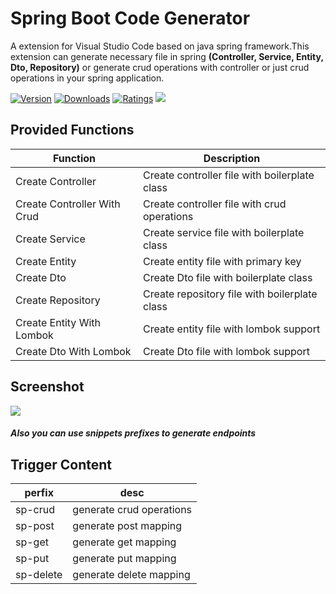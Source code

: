 # Spring Boot Code Generator

A extension for Visual Studio Code based on java spring framework.This extension can generate necessary file in spring **(Controller, Service, Entity, Dto, Repository)** or generate crud operations with controller or just crud operations in your spring application.

[![Version](https://img.shields.io/visual-studio-marketplace/v/SonalSithara.spring-code-generator)](https://marketplace.visualstudio.com/items?itemName=SonalSithara.spring-code-generator) [![Downloads](https://img.shields.io/visual-studio-marketplace/d/SonalSithara.spring-code-generator)](https://marketplace.visualstudio.com/items?itemName=SonalSithara.spring-code-generator) [![Ratings](https://img.shields.io/visual-studio-marketplace/r/SonalSithara.spring-code-generator)](https://marketplace.visualstudio.com/items?itemName=SonalSithara.spring-code-generator) ![](https://img.shields.io/github/stars/sonal-sithara/spring-snippets?style=social&label=Star&maxAge=2592000)

## Provided Functions

| Function                    | Description                                   |
| --------------------------- | --------------------------------------------- |
| Create Controller           | Create controller file with boilerplate class |
| Create Controller With Crud | Create controller file with crud operations   |
| Create Service              | Create service file with boilerplate class    |
| Create Entity               | Create entity file with primary key           |
| Create Dto                  | Create Dto file with boilerplate class        |
| Create Repository           | Create repository file with boilerplate class |
| Create Entity With Lombok   | Create entity file with lombok support        |
| Create Dto With Lombok      | Create Dto file with lombok support           |

## Screenshot

![](https://i.ibb.co/DG1NfTN/Screenshot-from-2023-02-15-02-09-28.png)

##### Also you can use snippets prefixes to generate endpoints

## Trigger Content

| perfix    | desc                     |
| --------- | ------------------------ |
| sp-crud   | generate crud operations |
| sp-post   | generate post mapping    |
| sp-get    | generate get mapping     |
| sp-put    | generate put mapping     |
| sp-delete | generate delete mapping  |
